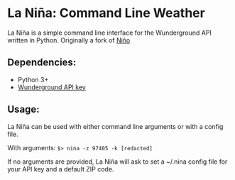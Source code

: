 La Niña: Command Line Weather
==========================

La Niña is a simple command line interface for the Wunderground API written in Python. 
Originally a fork of [Niño][1]

Dependencies:
--------------------------

* Python 3+
* [Wunderground API key][2]

Usage:
--------------------------

La Niña can be used with either command line arguments or with a config file.

With arguments:
`$> nina -z 97405 -k [redacted]`

If no arguments are provided, La Niña will ask to set a ~/.nina config file for your API key and a default ZIP code.

[1]: https://github.com/drbunsen/nino
[2]: http://www.wunderground.com/weather/api/
